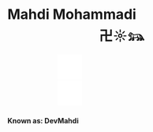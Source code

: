 <H1>Mahdi Mohammadi &nbsp &nbsp &nbsp &nbsp &nbsp &nbsp  &nbsp &nbsp &nbsp  &nbsp &nbsp &nbsp  &nbsp &nbsp &nbsp &nbsp &nbsp &nbsp &nbsp &nbsp &nbsp &nbsp &nbsp &nbsp &nbsp &nbsp &nbsp &nbsp &nbsp &nbsp &nbsp &nbsp  卍☼𓃬</H1> 
<a href="#" style="padding: 20%;"><img width="50px" src="te.png" alt="" srcset=""></a>
<a href="#" style="padding: 20%;"><img width="50px"  src="tw.png" alt="" srcset=""></a>
<h4>Known as: DevMahdi</h4> 


